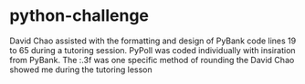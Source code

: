 # python-challenge
David Chao assisted with the formatting and design of PyBank code lines 19 to 65 during a tutoring session.
PyPoll was coded individually with insiration from PyBank. The :.3f was one specific method of rounding the David Chao showed me during the tutoring lesson
